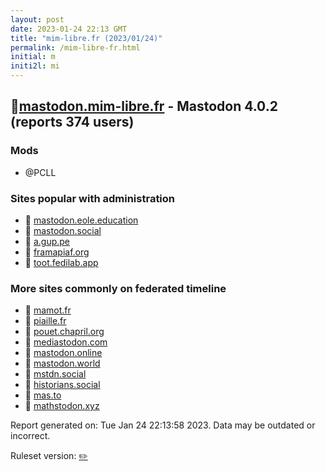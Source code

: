 ```yaml
---
layout: post
date: 2023-01-24 22:13 GMT
title: "mim-libre.fr (2023/01/24)"
permalink: /mim-libre-fr.html
initial: m
initi2l: mi
---
```


## 🐘[mastodon.mim-libre.fr](https://mastodon.mim-libre.fr) - Mastodon 4.0.2 (reports 374 users)

### Mods
 * @PCLL

### Sites popular with administration

* 🐘 [mastodon.eole.education](/mastodon-eole-education.html)
* 🐘 [mastodon.social](/mastodon-social.html)
* 🐘 [a.gup.pe](/a-gup-pe.html)
* 🐘 [framapiaf.org](/framapiaf-org.html)
* 🐘 [toot.fedilab.app](/toot-fedilab-app.html)

### More sites commonly on federated timeline

* 🐘 [mamot.fr](/mamot-fr.html)
* 🐘 [piaille.fr](/piaille-fr.html)
* 🐘 [pouet.chapril.org](/pouet-chapril-org.html)
* 🐘 [mediastodon.com](/mediastodon-com.html)
* 🐘 [mastodon.online](/mastodon-online.html)
* 🐘 [mastodon.world](/mastodon-world.html)
* 🐘 [mstdn.social](/mstdn-social.html)
* 🐘 [historians.social](/historians-social.html)
* 🐘 [mas.to](/mas-to.html)
* 🐘 [mathstodon.xyz](/mathstodon-xyz.html)

Report generated on: Tue Jan 24 22:13:58 2023. Data may be outdated or incorrect.

Ruleset version: [✏️](/version-pencil)
